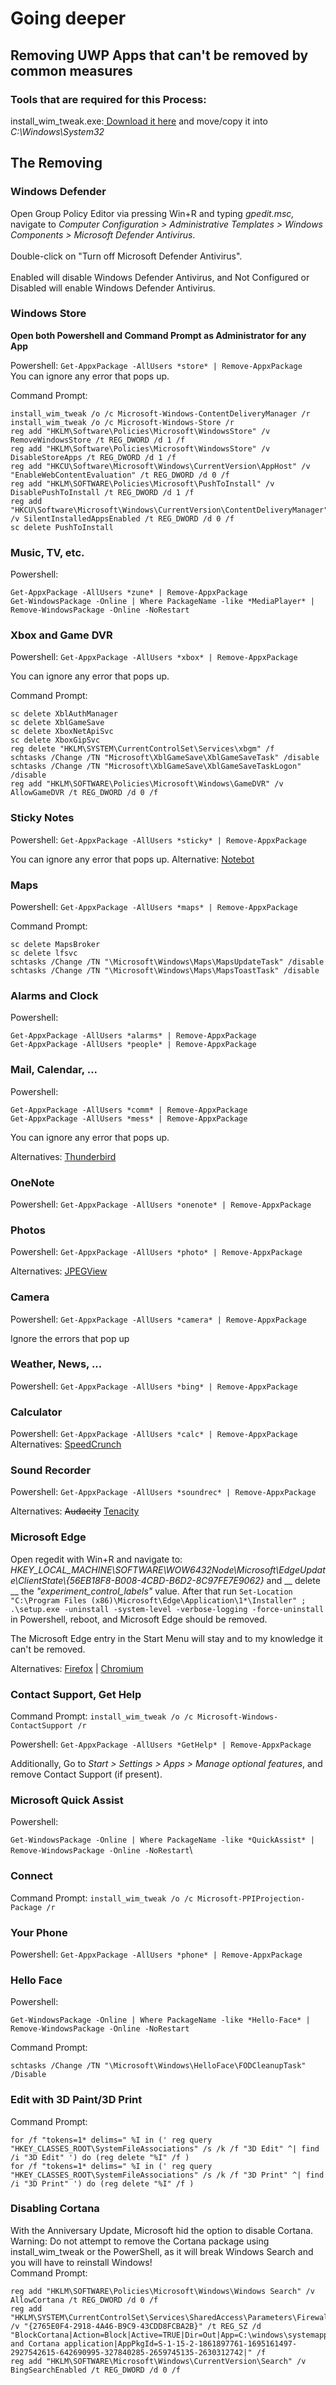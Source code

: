 # Going deeper

## Removing UWP Apps that can't be removed by common measures

### Tools that are required for this Process:

install\_wim\_tweak.exe:[ Download it here](http://thatssomeboats.boats/stuff/install\_wim\_tweak.exe) and move/copy it into _C:\Windows\System32_

## The Removing

### Windows Defender

Open Group Policy Editor via pressing Win+R and typing _gpedit.msc,_ navigate to _Computer Configuration > Administrative Templates > Windows Components > Microsoft Defender Antivirus_.\
\
Double-click on "Turn off Microsoft Defender Antivirus".\
\
Enabled will disable Windows Defender Antivirus, and Not Configured or Disabled will enable Windows Defender Antivirus.

### **Windows Store**

**Open both Powershell and Command Prompt as Administrator for any App**

Powershell: `Get-AppxPackage -AllUsers *store* | Remove-AppxPackage`\
You can ignore any error that pops up.

Command Prompt:

```
install_wim_tweak /o /c Microsoft-Windows-ContentDeliveryManager /r
install_wim_tweak /o /c Microsoft-Windows-Store /r
reg add "HKLM\Software\Policies\Microsoft\WindowsStore" /v RemoveWindowsStore /t REG_DWORD /d 1 /f
reg add "HKLM\Software\Policies\Microsoft\WindowsStore" /v DisableStoreApps /t REG_DWORD /d 1 /f
reg add "HKCU\Software\Microsoft\Windows\CurrentVersion\AppHost" /v "EnableWebContentEvaluation" /t REG_DWORD /d 0 /f
reg add "HKLM\SOFTWARE\Policies\Microsoft\PushToInstall" /v DisablePushToInstall /t REG_DWORD /d 1 /f
reg add "HKCU\Software\Microsoft\Windows\CurrentVersion\ContentDeliveryManager" /v SilentInstalledAppsEnabled /t REG_DWORD /d 0 /f
sc delete PushToInstall
```

### **Music, TV, etc.**

Powershell:

```
Get-AppxPackage -AllUsers *zune* | Remove-AppxPackage
Get-WindowsPackage -Online | Where PackageName -like *MediaPlayer* | Remove-WindowsPackage -Online -NoRestart
```

### **Xbox and Game DVR**

Powershell: `Get-AppxPackage -AllUsers *xbox* | Remove-AppxPackage`

You can ignore any error that pops up.

Command Prompt:

```
sc delete XblAuthManager
sc delete XblGameSave
sc delete XboxNetApiSvc
sc delete XboxGipSvc
reg delete "HKLM\SYSTEM\CurrentControlSet\Services\xbgm" /f
schtasks /Change /TN "Microsoft\XblGameSave\XblGameSaveTask" /disable
schtasks /Change /TN "Microsoft\XblGameSave\XblGameSaveTaskLogon" /disable
reg add "HKLM\SOFTWARE\Policies\Microsoft\Windows\GameDVR" /v AllowGameDVR /t REG_DWORD /d 0 /f
```

### **Sticky Notes**

Powershell: `Get-AppxPackage -AllUsers *sticky* | Remove-AppxPackage`

You can ignore any error that pops up. Alternative: [Notebot](http://fdossena.com/?p=stickynotes/i.frag)

### **Maps**

Powershell: `Get-AppxPackage -AllUsers *maps* | Remove-AppxPackage`

Command Prompt:

```
sc delete MapsBroker
sc delete lfsvc
schtasks /Change /TN "\Microsoft\Windows\Maps\MapsUpdateTask" /disable
schtasks /Change /TN "\Microsoft\Windows\Maps\MapsToastTask" /disable
```

### **Alarms and Clock**

Powershell:

```
Get-AppxPackage -AllUsers *alarms* | Remove-AppxPackage
Get-AppxPackage -AllUsers *people* | Remove-AppxPackage
```

### **Mail, Calendar, ...**

Powershell:

```
Get-AppxPackage -AllUsers *comm* | Remove-AppxPackage
Get-AppxPackage -AllUsers *mess* | Remove-AppxPackage
```

You can ignore any error that pops up.

Alternatives: [Thunderbird](https://www.mozilla.org/thunderbird/)

### **OneNote**

Powershell: `Get-AppxPackage -AllUsers *onenote* | Remove-AppxPackage`

### **Photos**

Powershell: `Get-AppxPackage -AllUsers *photo* | Remove-AppxPackage`

Alternatives: [JPEGView](https://sourceforge.net/projects/jpegview/)

### Camera

Powershell: `Get-AppxPackage -AllUsers *camera* | Remove-AppxPackage`

Ignore the errors that pop up

### **Weather, News, ...**

Powershell: `Get-AppxPackage -AllUsers *bing* | Remove-AppxPackage`

### **Calculator**

Powershell: `Get-AppxPackage -AllUsers *calc* | Remove-AppxPackage`\
Alternatives: [SpeedCrunch](http://www.speedcrunch.org/)

### **Sound Recorder**

Powershell: `Get-AppxPackage -AllUsers *soundrec* | Remove-AppxPackage`

Alternatives: ~~Audacity~~ [Tenacity](https://tenacityaudio.org/)

### **Microsoft Edge**

Open regedit with Win+R and navigate to: _HKEY\_LOCAL\_MACHINE\SOFTWARE\WOW6432Node\Microsoft\EdgeUpdate\ClientState\\{56EB18F8-B008-4CBD-B6D2-8C97FE7E9062}_ and __ delete __ the _"experiment\_control\_labels"_ value. After that run `Set-Location "C:\Program Files (x86)\Microsoft\Edge\Application\1*\Installer" ; .\setup.exe -uninstall -system-level -verbose-logging -force-uninstall` in Powershell, reboot, and Microsoft Edge should be removed.

The Microsoft Edge entry in the Start Menu will stay and to my knowledge it can't be removed.

Alternatives: [Firefox](http://www.firefox.com/) | [Chromium](http://chromium.woolyss.com/)

### **Contact Support, Get Help**

Command Prompt: `install_wim_tweak /o /c Microsoft-Windows-ContactSupport /r`

Powershell: `Get-AppxPackage -AllUsers *GetHelp* | Remove-AppxPackage`

Additionally, Go to _Start > Settings > Apps > Manage optional features_, and remove Contact Support (if present).

### **Microsoft Quick Assist**

Powershell:

`Get-WindowsPackage -Online | Where PackageName -like *QuickAssist* | Remove-WindowsPackage -Online -NoRestart`\


### **Connect**

Command Prompt: `install_wim_tweak /o /c Microsoft-PPIProjection-Package /r`

### **Your Phone**

Powershell: `Get-AppxPackage -AllUsers *phone* | Remove-AppxPackage`

### **Hello Face**

Powershell:

`Get-WindowsPackage -Online | Where PackageName -like *Hello-Face* | Remove-WindowsPackage -Online -NoRestart`

Command Prompt:

`schtasks /Change /TN "\Microsoft\Windows\HelloFace\FODCleanupTask" /Disable`

### **Edit with 3D Paint/3D Print**

Command Prompt:

```
for /f "tokens=1* delims=" %I in (' reg query "HKEY_CLASSES_ROOT\SystemFileAssociations" /s /k /f "3D Edit" ^| find /i "3D Edit" ') do (reg delete "%I" /f )
for /f "tokens=1* delims=" %I in (' reg query "HKEY_CLASSES_ROOT\SystemFileAssociations" /s /k /f "3D Print" ^| find /i "3D Print" ') do (reg delete "%I" /f )
```

### Disabling Cortana

With the Anniversary Update, Microsoft hid the option to disable Cortana.\
Warning: Do not attempt to remove the Cortana package using install\_wim\_tweak or the PowerShell, as it will break Windows Search and you will have to reinstall Windows!\
Command Prompt:

```
reg add "HKLM\SOFTWARE\Policies\Microsoft\Windows\Windows Search" /v AllowCortana /t REG_DWORD /d 0 /f
reg add "HKLM\SYSTEM\CurrentControlSet\Services\SharedAccess\Parameters\FirewallPolicy\FirewallRules" /v "{2765E0F4-2918-4A46-B9C9-43CDD8FCBA2B}" /t REG_SZ /d "BlockCortana|Action=Block|Active=TRUE|Dir=Out|App=C:\windows\systemapps\microsoft.windows.cortana_cw5n1h2txyewy\searchui.exe|Name=Search and Cortana application|AppPkgId=S-1-15-2-1861897761-1695161497-2927542615-642690995-327840285-2659745135-2630312742|" /f
reg add "HKLM\SOFTWARE\Microsoft\Windows\CurrentVersion\Search" /v BingSearchEnabled /t REG_DWORD /d 0 /f
```
